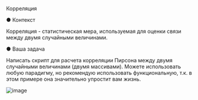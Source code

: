 Корреляция


● Контекст

Корреляция - статистическая мера, используемая для оценки
связи между двумя случайными величинами.

● Ваша задача

Написать скрипт для расчета корреляции Пирсона между
двумя случайными величинами (двумя массивами). Можете
использовать любую парадигму, но рекомендую использовать
функциональную, т.к. в этом примере она значительно
упростит вам жизнь.


![image](https://github.com/SelmarionX/Programming_paradigms_and_paradigm_languages/assets/113622270/c0c89642-e85b-4a60-a835-517d3c8d22ac)
